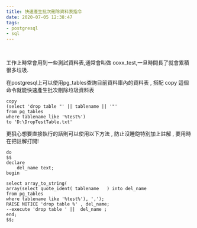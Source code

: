 ```yaml
---
title: 快速產生批次刪除資料表指令
date: 2020-07-05 12:38:47
tags:
- postgresql
- sql
---
```

&nbsp;
<!-- more -->
工作上時常會用到一些測試資料表,通常會叫做 ooxx_test,一旦時間長了就會累積很多垃圾.

在postgresql上可以使用pg_tables查詢目前資料庫內的資料表 , 搭配 copy 這個命令就能快速產生批次刪除垃圾資料表
```
copy
(select 'drop table "' || tablename || '"'
from pg_tables
where tablename like '%test%')
to 'D:\DropTestTable.txt'
```
更狠心想要直接執行的話則可以使用以下方法 , 防止沒睡飽特別加上註解 , 要用時在把註解打開!
```
do
$$
declare
	del_name text;
begin

select array_to_string(
array(select quote_ident( tablename   ) into del_name
from pg_tables
where tablename like '%test%'), ',');
RAISE NOTICE 'drop table %' , del_name;
--execute 'drop table ' ||  del_name ;
end;
$$;
```
